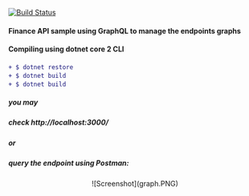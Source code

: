  [![Build Status](https://travis-ci.org/PierreZ/goStatic.svg?branch=master)](https://travis-ci.org) 

#### Finance API sample using GraphQL to manage the endpoints graphs
#### Compiling using dotnet core 2 CLI
```diff
+ $ dotnet restore
+ $ dotnet build
+ $ dotnet build 
```
##### you may
##### check http://localhost:3000/
##### or 
##### query the endpoint using Postman:

<p align="center">
  ![Screenshot](graph.PNG)
</p>


